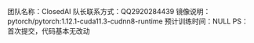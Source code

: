团队名称：ClosedAI
队长联系方式：QQ2920284439
镜像说明：pytorch/pytorch:1.12.1-cuda11.3-cudnn8-runtime
预计训练时间：NULL
PS：首次提交，代码基本无改动
